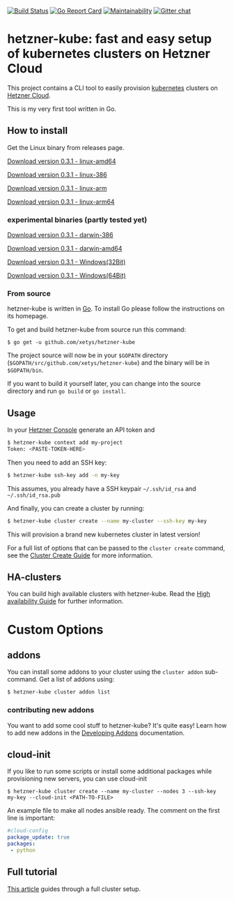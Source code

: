 
[![Build Status](https://travis-ci.org/xetys/hetzner-kube.svg?branch=master)](https://travis-ci.org/xetys/hetzner-kube)
[![Go Report Card](https://goreportcard.com/badge/github.com/xetys/hetzner-kube)](https://goreportcard.com/report/github.com/xetys/hetzner-kube)
[![Maintainability](https://api.codeclimate.com/v1/badges/3ef5b31a84811e3b8b02/maintainability)](https://codeclimate.com/github/xetys/hetzner-kube/maintainability)
[![Gitter chat](https://badges.gitter.im/hetzner-kube.png)](https://gitter.im/hetzner-kube)

# hetzner-kube: fast and easy setup of kubernetes clusters on Hetzner Cloud

This project contains a CLI tool to easily provision [kubernetes](https://kubernetes.io) clusters 
on [Hetzner Cloud](https://hetzner.com/cloud).

This is my very first tool written in Go. 

## How to install

Get the Linux binary from releases page.

[Download version 0.3.1 - linux-amd64](https://github.com/xetys/hetzner-kube/releases/download/0.3.1/hetzner-kube-amd64)

[Download version 0.3.1 - linux-386](https://github.com/xetys/hetzner-kube/releases/download/0.3.1/hetzner-kube-linux-386)

[Download version 0.3.1 - linux-arm](https://github.com/xetys/hetzner-kube/releases/download/0.3.1/hetzner-kube-linux-arm)

[Download version 0.3.1 - linux-arm64](https://github.com/xetys/hetzner-kube/releases/download/0.3.1/hetzner-kube-linux-arm64)

### experimental binaries (partly tested yet)
[Download version 0.3.1 - darwin-386](https://github.com/xetys/hetzner-kube/releases/download/0.3.1/hetzner-kube-darwin-386)

[Download version 0.3.1 - darwin-amd64](https://github.com/xetys/hetzner-kube/releases/download/0.3.1/hetzner-kube-darwin-amd64)

[Download version 0.3.1 - Windows(32Bit)](https://github.com/xetys/hetzner-kube/releases/download/0.3.1/hetzner-kube-windows-386.exe)

[Download version 0.3.1 - Windows(64Bit)](https://github.com/xetys/hetzner-kube/releases/download/0.3.1/hetzner-kube-windows-386.exe)

### From source

hetzner-kube is written in [Go](https://golang.org/). To install Go please follow the instructions on its homepage.

To get and build hetzner-kube from source run this command:

```
$ go get -u github.com/xetys/hetzner-kube
```

The project source will now be in your `$GOPATH` directory (`$GOPATH/src/github.com/xetys/hetzner-kube`) and the binary will be in `$GOPATH/bin`.

If you want to build it yourself later, you can change into the source directory and run `go build` or `go install`.

## Usage

In your [Hetzner Console](https://console.hetzner.cloud) generate an API token and

```bash
$ hetzner-kube context add my-project
Token: <PASTE-TOKEN-HERE>
```

Then you need to add an SSH key:

```bash
$ hetzner-kube ssh-key add -n my-key
```

This assumes, you already have a SSH keypair `~/.ssh/id_rsa` and `~/.ssh/id_rsa.pub`

And finally, you can create a cluster by running:

```bash
$ hetzner-kube cluster create --name my-cluster --ssh-key my-key

```

This will provision a brand new kubernetes cluster in latest version!

For a full list of options that can be passed to the ```cluster create``` command, see the [Cluster Create Guide](docs/cluster-create.md) for more information.
## HA-clusters

You can build high available clusters with hetzner-kube. Read the [High availability Guide](docs/high-availability.md) for
further information.

# Custom Options 

## addons

You can install some addons to your cluster using the `cluster addon` sub-command. Get a list of addons using:

```bash
$ hetzner-kube cluster addon list
```

### contributing new addons

You want to add some cool stuff to hetzner-kube? It's quite easy! Learn how to add new addons in the [Developing Addons](docs/cluster-addons.md) documentation.

## cloud-init

If you like to run some scripts or install some additional packages while provisioning new servers, you can use cloud-init
```
$ hetzner-kube cluster create --name my-cluster --nodes 3 --ssh-key my-key --cloud-init <PATH-TO-FILE>
```
An example file to make all nodes ansible ready. The comment on the first line is important:

```yaml
#cloud-config
package_update: true
packages:
 - python
```



## Full tutorial

[This article](http://stytex.de/blog/2018/01/29/deploy-kubernetes-hetzner-cloud-openebs/) guides through a full
cluster setup.
